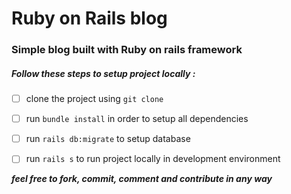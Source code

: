 # Ruby on Rails blog

### Simple blog built with Ruby on rails framework

##### Follow these steps to setup project locally :

- [ ] clone the project using `git clone`

- [ ] run `bundle install` in order to setup all dependencies 

- [ ] run `rails db:migrate` to setup database

- [ ] run `rails s` to run project locally in development environment

***feel free to fork, commit, comment and contribute in any way***
